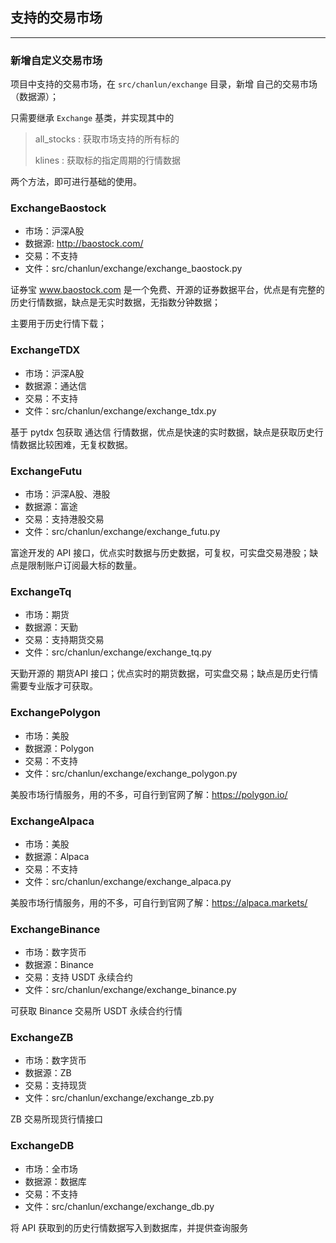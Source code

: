 ## 支持的交易市场

---

### 新增自定义交易市场

项目中支持的交易市场，在 `src/chanlun/exchange` 目录，新增 自己的交易市场（数据源）；

只需要继承 `Exchange` 基类，并实现其中的

> all_stocks : 获取市场支持的所有标的
>
> klines : 获取标的指定周期的行情数据

两个方法，即可进行基础的使用。

### ExchangeBaostock

* 市场：沪深A股
* 数据源: http://baostock.com/
* 交易：不支持
* 文件：src/chanlun/exchange/exchange_baostock.py

证券宝 www.baostock.com 是一个免费、开源的证券数据平台，优点是有完整的历史行情数据，缺点是无实时数据，无指数分钟数据；

主要用于历史行情下载；

### ExchangeTDX

* 市场：沪深A股
* 数据源：通达信
* 交易：不支持
* 文件：src/chanlun/exchange/exchange_tdx.py

基于 pytdx 包获取 通达信 行情数据，优点是快速的实时数据，缺点是获取历史行情数据比较困难，无复权数据。

### ExchangeFutu

* 市场：沪深A股、港股
* 数据源：富途
* 交易：支持港股交易
* 文件：src/chanlun/exchange/exchange_futu.py

富途开发的 API 接口，优点实时数据与历史数据，可复权，可实盘交易港股；缺点是限制账户订阅最大标的数量。

### ExchangeTq

* 市场：期货
* 数据源：天勤
* 交易：支持期货交易
* 文件：src/chanlun/exchange/exchange_tq.py

天勤开源的 期货API 接口；优点实时的期货数据，可实盘交易；缺点是历史行情需要专业版才可获取。

### ExchangePolygon

* 市场：美股
* 数据源：Polygon
* 交易：不支持
* 文件：src/chanlun/exchange/exchange_polygon.py

美股市场行情服务，用的不多，可自行到官网了解：https://polygon.io/

### ExchangeAlpaca

* 市场：美股
* 数据源：Alpaca
* 交易：不支持
* 文件：src/chanlun/exchange/exchange_alpaca.py

美股市场行情服务，用的不多，可自行到官网了解：https://alpaca.markets/

### ExchangeBinance

* 市场：数字货币
* 数据源：Binance
* 交易：支持 USDT 永续合约
* 文件：src/chanlun/exchange/exchange_binance.py

可获取 Binance 交易所 USDT 永续合约行情

### ExchangeZB

* 市场：数字货币
* 数据源：ZB
* 交易：支持现货
* 文件：src/chanlun/exchange/exchange_zb.py

ZB 交易所现货行情接口

### ExchangeDB

* 市场：全市场
* 数据源：数据库
* 交易：不支持
* 文件：src/chanlun/exchange/exchange_db.py

将 API 获取到的历史行情数据写入到数据库，并提供查询服务